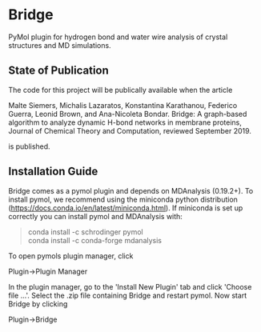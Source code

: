 # Bridge
PyMol plugin for hydrogen bond and water wire analysis of crystal structures and MD simulations.

## State of Publication
The code for this project will be publically available when the article

Malte Siemers, Michalis Lazaratos, Konstantina Karathanou,
Federico Guerra, Leonid Brown, and Ana-Nicoleta Bondar. 
Bridge: A graph-based algorithm to analyze dynamic H-bond networks 
in membrane proteins, Journal of Chemical Theory and Computation, reviewed September 2019.

is published.

## Installation Guide

Bridge comes as a pymol plugin and depends on MDAnalysis (0.19.2+). 
To install pymol, we recommend using the miniconda python distribution 
(https://docs.conda.io/en/latest/miniconda.html). If miniconda is set up 
correctly you can install pymol and  MDAnalysis with:

> conda install -c schrodinger pymol <br/>
> conda install -c conda-forge mdanalysis

To open pymols plugin manager, click

Plugin->Plugin Manager

In the plugin manager, go to the 'Install New Plugin' tab and click 
'Choose file ...'. Select the .zip file containing Bridge and restart
pymol. Now start Bridge by clicking

Plugin->Bridge
